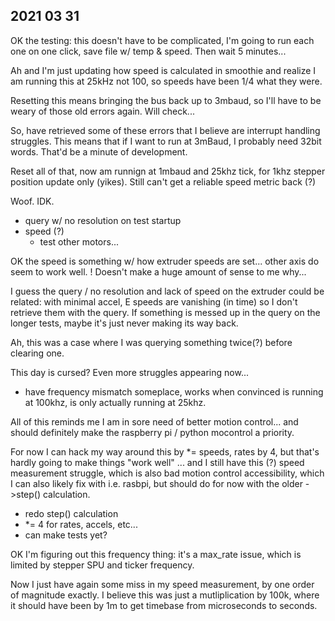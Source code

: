 ## 2021 03 31 

OK the testing: this doesn't have to be complicated, I'm going to run each one on one click, save file w/ temp & speed. Then wait 5 minutes... 

Ah and I'm just updating how speed is calculated in smoothie and realize I am running this at 25kHz not 100, so speeds have been 1/4 what they were. 

Resetting this means bringing the bus back up to 3mbaud, so I'll have to be weary of those old errors again. Will check... 

So, have retrieved some of these errors that I believe are interrupt handling struggles. This means that if I want to run at 3mBaud, I probably need 32bit words. That'd be a minute of development. 

Reset all of that, now am runnign at 1mbaud and 25khz tick, for 1khz stepper position update only (yikes). Still can't get a reliable speed metric back (?) 

Woof. IDK. 

- query w/ no resolution on test startup 
- speed (?) 
    - test other motors... 

OK the speed is something w/ how extruder speeds are set... other axis do seem to work well. ! Doesn't make a huge amount of sense to me why... 

I guess the query / no resolution and lack of speed on the extruder could be related: with minimal accel, E speeds are vanishing (in time) so I don't retrieve them with the query. If something is messed up in the query on the longer tests, maybe it's just never making its way back. 

Ah, this was a case where I was querying something twice(?) before clearing one. 

This day is cursed? Even more struggles appearing now... 

- have frequency mismatch someplace, works when convinced is running at 100khz, is only actually running at 25khz. 

All of this reminds me I am in sore need of better motion control... and should definitely make the raspberry pi / python mocontrol a priority. 

For now I can hack my way around this by *= speeds, rates by 4, but that's hardly going to make things "work well" ... and I still have this (?) speed measurement struggle, which is also bad motion control accessibility, which I can also likely fix with i.e. rasbpi, but should do for now with the older ->step() calculation. 

- redo step() calculation 
- *= 4 for rates, accels, etc... 
- can make tests yet? 

OK I'm figuring out this frequency thing: it's a max_rate issue, which is limited by stepper SPU and ticker frequency. 

Now I just have again some miss in my speed measurement, by one order of magnitude exactly. I believe this was just a mutliplication by 100k, where it should have been by 1m to get timebase from microseconds to seconds. 
